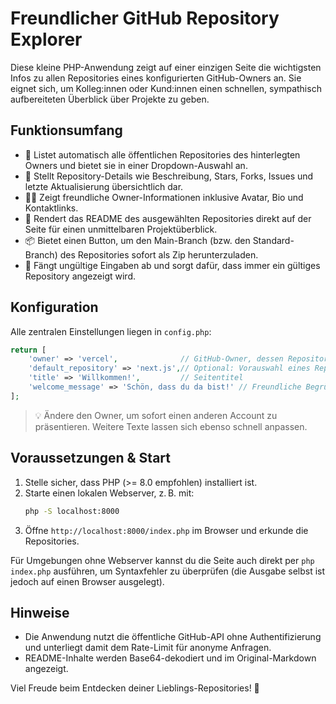 # Freundlicher GitHub Repository Explorer

Diese kleine PHP-Anwendung zeigt auf einer einzigen Seite die wichtigsten Infos zu allen Repositories eines konfigurierten GitHub-Owners an. Sie eignet sich, um Kolleg:innen oder Kund:innen einen schnellen, sympathisch aufbereiteten Überblick über Projekte zu geben.

## Funktionsumfang
- 📂 Listet automatisch alle öffentlichen Repositories des hinterlegten Owners und bietet sie in einer Dropdown-Auswahl an.
- 🧭 Stellt Repository-Details wie Beschreibung, Stars, Forks, Issues und letzte Aktualisierung übersichtlich dar.
- 🙋‍♀️ Zeigt freundliche Owner-Informationen inklusive Avatar, Bio und Kontaktlinks.
- 📖 Rendert das README des ausgewählten Repositories direkt auf der Seite für einen unmittelbaren Projektüberblick.
- 📦 Bietet einen Button, um den Main-Branch (bzw. den Standard-Branch) des Repositories sofort als Zip herunterzuladen.
- 🛟 Fängt ungültige Eingaben ab und sorgt dafür, dass immer ein gültiges Repository angezeigt wird.

## Konfiguration
Alle zentralen Einstellungen liegen in `config.php`:

```php
return [
    'owner' => 'vercel',              // GitHub-Owner, dessen Repositories angezeigt werden
    'default_repository' => 'next.js',// Optional: Vorauswahl eines Repositories
    'title' => 'Willkommen!',         // Seitentitel
    'welcome_message' => 'Schön, dass du da bist!' // Freundliche Begrüßung auf der Seite
];
```

> 💡 Ändere den Owner, um sofort einen anderen Account zu präsentieren. Weitere Texte lassen sich ebenso schnell anpassen.

## Voraussetzungen & Start
1. Stelle sicher, dass PHP (>= 8.0 empfohlen) installiert ist.
2. Starte einen lokalen Webserver, z. B. mit:
   ```bash
   php -S localhost:8000
   ```
3. Öffne `http://localhost:8000/index.php` im Browser und erkunde die Repositories.

Für Umgebungen ohne Webserver kannst du die Seite auch direkt per `php index.php` ausführen, um Syntaxfehler zu überprüfen (die Ausgabe selbst ist jedoch auf einen Browser ausgelegt).

## Hinweise
- Die Anwendung nutzt die öffentliche GitHub-API ohne Authentifizierung und unterliegt damit dem Rate-Limit für anonyme Anfragen.
- README-Inhalte werden Base64-dekodiert und im Original-Markdown angezeigt.

Viel Freude beim Entdecken deiner Lieblings-Repositories! 🚀
